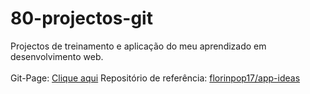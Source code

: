 # 80-projectos-git
Projectos de treinamento e aplicação do meu aprendizado em desenvolvimento web.<br><br>
Git-Page: <a href="florencioGoncalves.github.io/80-projectos-git/">Clique aqui</a>
Repositório de referência: <a href="https://github.com/florinpop17/app-ideas">florinpop17/app-ideas</a>
